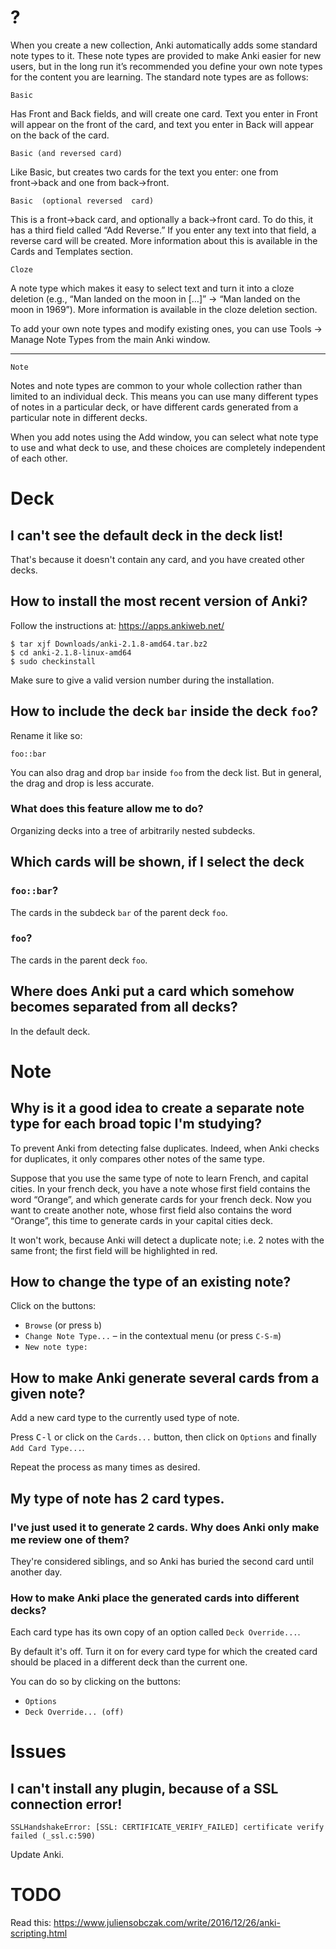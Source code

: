 # ?

When you  create a new  collection, Anki  automatically adds some  standard note
types to it.
These note types are provided to make Anki easier for new users, but in the long
run it’s  recommended you  define your own  note types for  the content  you are
learning.
The standard note types are as follows:

    Basic

Has Front and Back fields, and will create one card.
Text you enter in Front will appear on the front of the card, and text you enter
in Back will appear on the back of the card.

    Basic (and reversed card)

Like  Basic, but creates two  cards for the  text you
enter: one from front→back and one from back→front.

    Basic  (optional reversed  card)

This is a front→back card, and optionally a back→front card.
To do this,  it has a third field  called “Add Reverse.”  If you  enter any text
into that field, a reverse card will be created.
More information about this is available in the Cards and Templates section.

    Cloze

A note type which makes it easy to select text and turn it into a cloze deletion
(e.g.,  “Man landed on the moon in […]” → “Man landed on the moon in 1969”).
More information is available in the cloze deletion section.

To add your own note types and modify  existing ones, you can use Tools → Manage
Note Types from the main Anki window.

---

    Note

Notes and note types are common to  your whole collection rather than limited to
an individual deck.
This means you  can use many different  types of notes in a  particular deck, or
have different cards generated from a particular note in different decks.

When you add  notes using the Add window,  you can select what note  type to use
and  what deck  to use,  and these  choices are  completely independent  of each
other.

##
# Deck
## I can't see the default deck in the deck list!

That's because it doesn't contain any card, and you have created other decks.

##
## How to install the most recent version of Anki?

Follow the instructions at: <https://apps.ankiweb.net/>

    $ tar xjf Downloads/anki-2.1.8-amd64.tar.bz2
    $ cd anki-2.1.8-linux-amd64
    $ sudo checkinstall

Make sure to give a valid version number during the installation.

## How to include the deck `bar` inside the deck `foo`?

Rename it like so:

    foo::bar

You can also drag and drop `bar` inside `foo` from the deck list.
But in general, the drag and drop is less accurate.

### What does this feature allow me to do?

Organizing decks into a tree of arbitrarily nested subdecks.

###
## Which cards will be shown, if I select the deck
### `foo::bar`?

The cards in the subdeck `bar` of the parent deck `foo`.

### `foo`?

The cards in the parent deck `foo`.

###
## Where does Anki put a card which somehow becomes separated from all decks?

In the default deck.

##
# Note
## Why is it a good idea to create a separate note type for each broad topic I'm studying?

To prevent Anki from detecting false duplicates.
Indeed, when  Anki checks for  duplicates, it only  compares other notes  of the
same type.

Suppose that you use the same type of note to learn French, and capital cities.
In  your french  deck, you  have  a note  whose  first field  contains the  word
“Orange”, and which generate cards for your french deck.
Now you want  to create another note,  whose first field also  contains the word
“Orange”, this time to generate cards in your capital cities deck.

It won't work, because Anki will detect  a duplicate note; i.e. 2 notes with the
same front; the first field will be highlighted in red.

## How to change the type of an existing note?

Click on the buttons:

   - `Browse` (or press `b`)
   - `Change Note Type...` – in the contextual menu (or press `C-S-m`)
   - `New note type:`

##
## How to make Anki generate several cards from a given note?

Add a new card type to the currently used type of note.

Press <kbd>C-l</kbd> or click on the  `Cards...` button, then click on `Options`
and finally `Add Card Type...`.

Repeat the process as many times as desired.

## My type of note has 2 card types.
### I've just used it to generate 2 cards.  Why does Anki only make me review one of them?

They're considered siblings, and so Anki has buried the second card until another day.

### How to make Anki place the generated cards into different decks?

Each card type has its own copy of an option called `Deck Override...`.

By default it's off.
Turn it on for every card type for  which the created card should be placed in a
different deck than the current one.

You can do so by clicking on the buttons:

   - `Options`
   - `Deck Override... (off)`

##
# Issues
## I can't install any plugin, because of a SSL connection error!

    SSLHandshakeError: [SSL: CERTIFICATE_VERIFY_FAILED] certificate verify failed (_ssl.c:590)

Update Anki.

##
# TODO

Read this: <https://www.juliensobczak.com/write/2016/12/26/anki-scripting.html>
